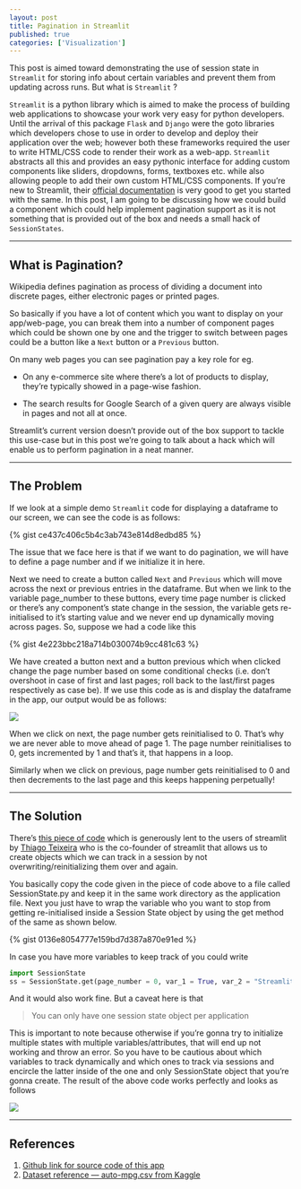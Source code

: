 ```yaml
---
layout: post
title: Pagination in Streamlit
published: true
categories: ['Visualization']
---
```


This post is aimed toward demonstrating the use of session state in `Streamlit` for storing info about certain variables and prevent them from updating across runs. But what is `Streamlit` ?

`Streamlit` is a python library which is aimed to make the process of building web applications to showcase your work very easy for python developers. Until the arrival of this package `Flask` and `Django` were the goto libraries which developers chose to use in order to develop and deploy their application over the web; however both these frameworks required the user to write HTML/CSS code to render their work as a web-app. `Streamlit` abstracts all this and provides an easy pythonic interface for adding custom components like sliders, dropdowns, forms, textboxes etc. while also allowing people to add their own custom HTML/CSS components. If you’re new to Streamlit, their [official documentation](https://docs.streamlit.io/en/stable/getting_started.html) is very good to get you started with the same.
In this post, I am going to be discussing how we could build a component which could help implement pagination support as it is not something that is provided out of the box and needs a small hack of `SessionStates`.

<hr>

## What is Pagination?

Wikipedia defines pagination as process of dividing a document into discrete pages, either electronic pages or printed pages.

So basically if you have a lot of content which you want to display on your app/web-page, you can break them into a number of component pages which could be shown one by one and the trigger to switch between pages could be a button like a `Next` button or a `Previous` button.

On many web pages you can see pagination pay a key role for eg.

- On any e-commerce site where there’s a lot of products to display, they’re typically showed in a page-wise fashion.

- The search results for Google Search of a given query are always visible in pages and not all at once.

Streamlit’s current version doesn’t provide out of the box support to tackle this use-case but in this post we’re going to talk about a hack which will enable us to perform pagination in a neat manner.

<hr>

## The Problem

If we look at a simple demo `Streamlit` code for displaying a dataframe to our screen, we can see the code is as follows:

{% gist ce437c406c5b4c3ab743e814d8edbd85 %}

The issue that we face here is that if we want to do pagination, we will have to define a page number and if we initialize it in here.

Next we need to create a button called `Next` and `Previous` which will move across the next or previous entries in the dataframe. But when we link to the variable page_number to these buttons, every time page number is clicked or there’s any component’s state change in the session, the variable gets re-initialised to it’s starting value and we never end up dynamically moving across pages. So, suppose we had a code like this

{% gist 4e223bbc218a714b030074b9cc481c63 %}

We have created a button next and a button previous which when clicked change the page number based on some conditional checks (i.e. don’t overshoot in case of first and last pages; roll back to the last/first pages respectively as case be). If we use this code as is and display the dataframe in the app, our output would be as follows:

![](https://miro.medium.com/max/700/1*dycXI8P3_M_3IPp5OSFRUw.gif)

When we click on next, the page number gets reinitialised to 0. That’s why we are never able to move ahead of page 1. The page number reinitialises to 0, gets incremented by 1 and that’s it, that happens in a loop.

Similarly when we click on previous, page number gets reinitialised to 0 and then decrements to the last page and this keeps happening perpetually!

<hr>

## The Solution

There’s [this piece of code](https://gist.github.com/tvst/036da038ab3e999a64497f42de966a92) which is generously lent to the users of streamlit by [Thiago Teixeira](https://github.com/tvst) who is the co-founder of streamlit that allows us to create objects which we can track in a session by not overwriting/reinitializing them over and again.

You basically copy the code given in the piece of code above to a file called SessionState.py and keep it in the same work directory as the application file. Next you just have to wrap the variable who you want to stop from getting re-initialised inside a Session State object by using the get method of the same as shown below.

{% gist 0136e8054777e159bd7d387a870e91ed %}

In case you have more variables to keep track of you could write

```python
import SessionState
ss = SessionState.get(page_number = 0, var_1 = True, var_2 = "Streamlit demo!")
```
And it would also work fine. But a caveat here is that

> You can only have one session state object per application

This is important to note because otherwise if you’re gonna try to initialize multiple states with multiple variables/attributes, that will end up not working and throw an error. So you have to be cautious about which variables to track dynamically and which ones to track via sessions and encircle the latter inside of the one and only SessionState object that you’re gonna create. The result of the above code works perfectly and looks as follows

![](https://miro.medium.com/max/700/1*yD3mAwdfY_ADk7r1kFKujw.gif)

<hr>

## References

1. [Github link for source code of this app](https://github.com/ElisonSherton/streamlit-next-button-demo)
2. [Dataset reference — auto-mpg.csv from Kaggle](https://www.kaggle.com/uciml/autompg-dataset)